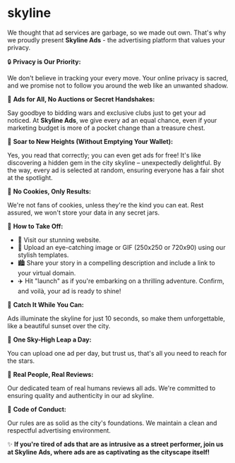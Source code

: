 # skyline
We thought that ad services are garbage, so we made out own. That's why we proudly present **Skyline Ads** - the advertising platform that values your privacy.

🔒 **Privacy is Our Priority:**

We don't believe in tracking your every move. Your online privacy is sacred, and we promise not to follow you around the web like an unwanted shadow.

🎯 **Ads for All, No Auctions or Secret Handshakes:**

Say goodbye to bidding wars and exclusive clubs just to get your ad noticed. At **Skyline Ads**, we give every ad an equal chance, even if your marketing budget is more of a pocket change than a treasure chest.

🚀 **Soar to New Heights (Without Emptying Your Wallet):**

Yes, you read that correctly; you can even get ads for free! It's like discovering a hidden gem in the city skyline – unexpectedly delightful. By the way, every ad is selected at random, ensuring everyone has a fair shot at the spotlight.

🍪 **No Cookies, Only Results:**

We're not fans of cookies, unless they're the kind you can eat. Rest assured, we won't store your data in any secret jars.

🚀 **How to Take Off:**

- 🌇 Visit our stunning website.
- 🚁 Upload an eye-catching image or GIF (250x250 or 720x90) using our stylish templates.
- 🏙️ Share your story in a compelling description and include a link to your virtual domain.
- ✈️ Hit "launch" as if you're embarking on a thrilling adventure. Confirm, and voilà, your ad is ready to shine!

🌟 **Catch It While You Can:**

Ads illuminate the skyline for just 10 seconds, so make them unforgettable, like a beautiful sunset over the city.

🚀 **One Sky-High Leap a Day:**

You can upload one ad per day, but trust us, that's all you need to reach for the stars.

🚀 **Real People, Real Reviews:**

Our dedicated team of real humans reviews all ads. We're committed to ensuring quality and authenticity in our ad skyline.

🌇 **Code of Conduct:**

Our rules are as solid as the city's foundations. We maintain a clean and respectful advertising environment.

✨ **If you're tired of ads that are as intrusive as a street performer, join us at **Skyline Ads**, where ads are as captivating as the cityscape itself!**
